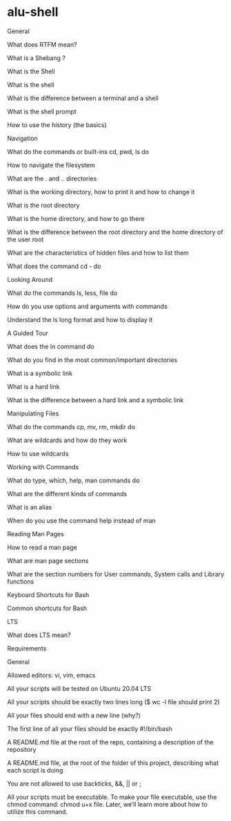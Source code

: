 # alu-shell
General

What does RTFM mean?

What is a Shebang ?

What is the Shell

What is the shell

What is the difference between a terminal and a shell

What is the shell prompt

How to use the history (the basics)

Navigation

What do the commands or built-ins cd, pwd, ls do

How to navigate the filesystem

What are the . and .. directories

What is the working directory, how to print it and how to change it

What is the root directory

What is the home directory, and how to go there

What is the difference between the root directory and the home directory of the user root

What are the characteristics of hidden files and how to list them

What does the command cd - do

Looking Around

What do the commands ls, less, file do

How do you use options and arguments with commands

Understand the ls long format and how to display it

A Guided Tour

What does the ln command do

What do you find in the most common/important directories

What is a symbolic link

What is a hard link

What is the difference between a hard link and a symbolic link

Manipulating Files

What do the commands cp, mv, rm, mkdir do

What are wildcards and how do they work

How to use wildcards

Working with Commands

What do type, which, help, man commands do

What are the different kinds of commands

What is an alias

When do you use the command help instead of man

Reading Man Pages

How to read a man page

What are man page sections

What are the section numbers for User commands, System calls and Library functions

Keyboard Shortcuts for Bash

Common shortcuts for Bash

LTS

What does LTS mean?

Requirements

General

Allowed editors: vi, vim, emacs

All your scripts will be tested on Ubuntu 20.04 LTS

All your scripts should be exactly two lines long ($ wc -l file should print 2)

All your files should end with a new line (why?)

The first line of all your files should be exactly #!/bin/bash

A README.md file at the root of the repo, containing a description of the repository

A README.md file, at the root of the folder of this project, describing what each script is doing

You are not allowed to use backticks, &&, || or ;

All your scripts must be executable. To make your file executable, use the chmod command: chmod u+x file. Later, we’ll learn more about how to utilize this command.
